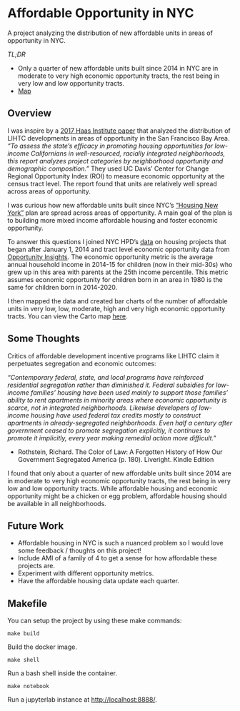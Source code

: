 # Affordable Opportunity in NYC
A project analyzing the distribution of new affordable units in areas of opportunity in NYC.

*TL;DR*
- Only a quarter of new affordable units built since 2014 in NYC are in moderate to very high economic opportunity tracts, the rest being in very low and low opportunity tracts. 
- [Map](https://bendnorman.carto.com/builder/184e678c-dc78-4528-b9a8-94dafc29ae2d/embed)


## Overview
I was inspire by a [2017 Haas Institute paper](http://haasinstitute.berkeley.edu/sites/default/files/haasinstitute_lihtc_ca_publish_mar14.pdf) that analyzed the distribution of LIHTC developments in areas of opportunity in the San Francisco Bay Area. *“To assess the state’s efficacy in promoting housing opportunities for low-income Californians in well-resourced, racially integrated neighborhoods, this report analyzes project categories by neighborhood opportunity and demographic composition.”* They used UC Davis’ Center for Change Regional Opportunity Index (ROI) to measure economic opportunity at the census tract level. The report found that units are relatively well spread across areas of opportunity. 

I was curious how new affordable units built since NYC’s [“Housing New York”](http://www.nyc.gov/html/housing/assets/downloads/pdf/housing_plan.pdf) plan are spread across areas of opportunity.  A main goal of the plan is to building more mixed income affordable housing and foster economic opportunity. 

To answer this questions I joined NYC HPD’s [data](https://data.cityofnewyork.us/Housing-Development/Housing-New-York-Units-by-Building/hg8x-zxpr) on housing projects that began after January 1, 2014 and tract level economic opportunity data from [Opportunity Insights](https://www.opportunityatlas.org/).  The economic opportunity metric is the average annual household income in 2014-15 for children (now in their mid-30s) who grew up in this area with parents at the 25th income percentile. This metric assumes economic opportunity for children born in an area in 1980 is the same for children born in 2014-2020. 

I then mapped the data and created bar charts of the number of affordable units in very low, low, moderate, high and very high economic opportunity tracts. You can view the Carto map [here](https://bendnorman.carto.com/builder/184e678c-dc78-4528-b9a8-94dafc29ae2d/embed). 

## Some Thoughts
Critics of affordable development incentive programs like LIHTC claim it perpetuates segregation and economic outcomes:

*“Contemporary federal, state, and local programs have reinforced residential segregation rather than diminished it. Federal subsidies for low-income families’ housing have been used mainly to support those families’ ability to rent apartments in minority areas where economic opportunity is scarce, not in integrated neighborhoods. Likewise developers of low-income housing have used federal tax credits mostly to construct apartments in already-segregated neighborhoods. Even half a century after government ceased to promote segregation explicitly, it continues to promote it implicitly, every year making remedial action more difficult."*

 - Rothstein, Richard. The Color of Law: A Forgotten History of How Our Government Segregated America (p. 180). Liveright. Kindle Edition

I found that only about a quarter of new affordable units built since 2014 are in moderate to very high economic opportunity tracts, the rest being in very low and low opportunity tracts. While affordable housing and economic opportunity might be a chicken or egg problem, affordable housing should be available in all neighborhoods.   

## Future Work
 - Affordable housing in NYC is such a nuanced problem so I would love some feedback / thoughts on this project!
 - Include AMI of a family of 4 to get a sense for how affordable these projects are. 
 - Experiment with different opportunity metrics.
 - Have the affordable housing data update each quarter. 

## Makefile

You can setup the project by using these make commands:

```
make build
```
Build the docker image.

```
make shell
```
Run a bash shell inside the container.

```
make notebook
```
Run a jupyterlab instance at [http://localhost:8888/](http://localhost:8888/).
